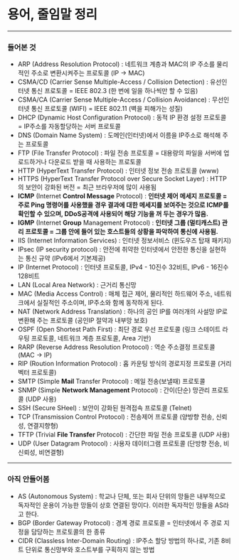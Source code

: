 # 용어, 줄임말 정리
---
### 들어본 것
* ARP (Address Resolution Protocol) : 네트워크 계층과 MAC의 IP 주소를 물리적인 주소로 변환시켜주는 프로토콜 (IP -> MAC)
* CSMA/CD (Carrier Sense Multiple-Access / Collision Detection) : 유선인터넷 통신 프로토콜 = IEEE 802.3 (한 번에 일을 하나씩만 할 수 있음)
* CSMA/CA (Carrier Sense Multiple-Access / Collision Avoidance) : 무선인터넷 통신 프로토콜 (WIFI) = IEEE 802.11 (벽을 피해가는 성질)
* DHCP (Dynamic Host Configuration Protocol) : 동적 IP 환경 설정 프로토콜 = IP주소를 자동할당하는 서버 프로토콜
* DNS (Domain Name System) : 도메인(인터넷)에서 이름을 IP주소로 해석해 주는 프로토콜
* FTP (File Transfer Protocol) : 파일 전송 프로토콜 = 대용량의 파일을 서버에 업로드하거나 다운로드 받을 때 사용하는 프로토콜
* HTTP (HyperText Transfer Protocol) : 인터넷 정보 전송 프로토콜 (www)
* HTTPS (HyperText Transfer Protocol over Secure Socket Layer) : HTTP의 보안이 강화된 버전 = 최근 브라우저에 많이 사용됨
* **ICMP** (Internet **Control Message** Protocol) : **인터넷 제어 메세지 프로토콜 = 주로 Ping 명령어를 사용했을 경우 결과에 대한 메세지를 보여주는 것으로 ICMP를 확인할 수 있으며, DDoS공격에 사용되어 해당 기능을 꺼 두는 경우가 많음.**
* **IGMP** (Internet **Group** Management Protocol) : **인터넷 그룹 (멀티캐스트) 관리 프로토콜 = 그룹 안에 들어 있는 호스트들의 상황을 파악하여 통신에 사용됨.**
* IIS (Internet Information Services) : 인터넷 정보서비스 (윈도우즈 탑재 패키지)
* IPsec (IP security protocol) : 안전에 취약한 인터넷에서 안전한 통신을 실현하는 통신 규약 (IPv6에서 기본제공)
* IP (Internet Protocol) : 인터넷 프로토콜, IPv4 - 10진수 32비트, IPv6 - 16진수 128비트
* LAN (Local Area Network) : 근거리 통신망
* MAC (Media Access Control) : 매체 접근 제어, 물리적인 하드웨어 주소, 네트워크에서 실질적인 주소이며, IP주소와 함께 동작하게 된다.
* NAT (Network Address Translation) : 하나의 공인 IP를 여러개의 사설망 IP로 변환해 주는 프로토콜 (공인IP 절약과 내부망 보호)
* OSPF (Open Shortest Path First) : 최단 경로 우선 프로토콜 (링크 스테이트 라우팅 프로토콜, 네트워크 계층 프로토콜, Area 기반)
* RARP (Reverse Address Resolution Protocol) : 역순 주소결정 프로토콜 (MAC -> IP)
* RIP (Roution Information Protocol) : 홉 카운팅 방식의 경로지정 프로토콜 (거리벡터 프로토콜)
* SMTP (Simple **Mail** Transfer Protocol) : 메일 전송(보낼때) 프로토콜
* SNMP (Simple **Network Management** Protocol) : 간이(단순) 망관리 프로토콜 (UDP 사용)
* SSH (Secure SHeel) : 보안이 강화된 원격접속 프로토콜 (Telnet)
* TCP (Transmission Control Protocol) : 전송제어 프로토콜 (양방향 전송, 신뢰성, 연결지향형)
* TFTP (Trivial **File Transfer** Protocol) : 간단한 파일 전송 프로토콜 (UDP 사용)
* UDP (User Datagram Protocol) : 사용자 데이터그램 프로토콜 (단방향 전송, 비신뢰성, 비연결형)
---
### 아직 안들어봄
* AS (Autonomous System) : 학교나 단체, 또는 회사 단위의 망들은 내부적으로 독자적인 운용이 가능한 망들이 상호 연결된 망이다. 이러한 독자적인 망들을 AS라고 한다.
* BGP (Border Gateway Protocol) : 경계 경로 프로토콜 = 인터넷에서 주 경로 지정을 담당하는 프로토콜의 한 종류
* CIDR (Classless Inter-Domain Routing) : IP주소 할당 방법의 하나로, 기존 8비트 단위로 통신망부와 호스트부를 구획하지 않는 방법
